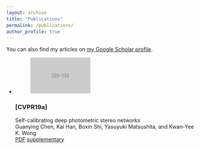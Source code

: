 ```yaml
---
layout: archive
title: "Publications"
permalink: /publications/
author_profile: true
---
```


<div class="wordwrap">You can also find my articles on <a href="{{site.author.googlescholar}}">my Google Scholar profile</a>.</div>

<div class="main-box">
    <div class="container">
      <div class="inside">
        <div class="wrapper">
           	  <ul class="team-list">
				<li>
                <figure><img src="../images/500x300.png" width="160"></figure>
                <h3><a>[CVPR19a]</a></h3>
                Self-calibrating deep photometric stereo networks <br>
                Guanying Chen, Kai Han, Boxin Shi, Yasuyuki Matsushita, and Kwan-Yee K. Wong <br>
                <a href="files/CVPR19a.pdf" target="_blank">PDF</a> 
			    <a href="files/CVPR19aSUPP.pdf" target="_blank">supplementary</a>
                </li>
              </ul>
        </div>
      </div>
    </div>
  </div>
